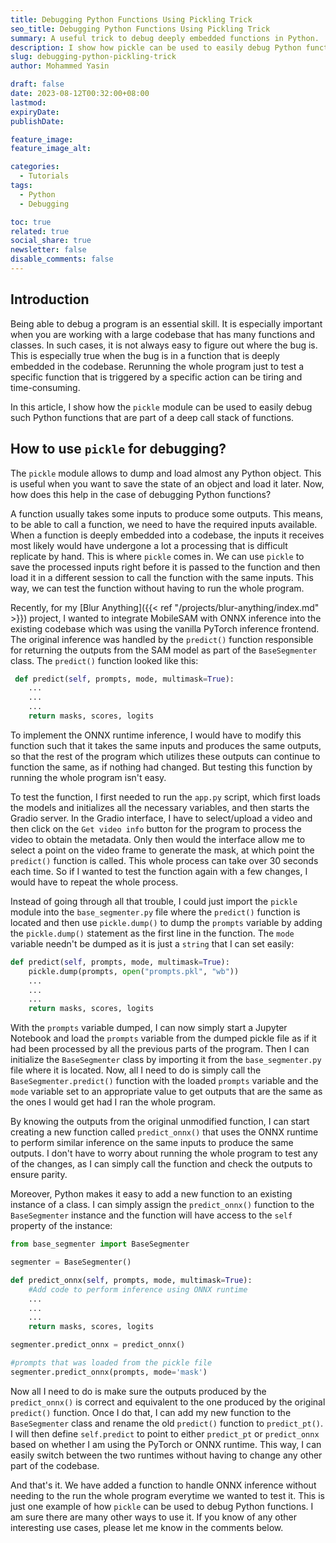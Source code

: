 ```yaml
---
title: Debugging Python Functions Using Pickling Trick
seo_title: Debugging Python Functions Using Pickling Trick
summary: A useful trick to debug deeply embedded functions in Python.
description: I show how pickle can be used to easily debug Python functions.
slug: debugging-python-pickling-trick
author: Mohammed Yasin

draft: false
date: 2023-08-12T00:32:00+08:00
lastmod:
expiryDate: 
publishDate: 

feature_image: 
feature_image_alt: 

categories:
  - Tutorials
tags:
  - Python
  - Debugging

toc: true
related: true
social_share: true
newsletter: false
disable_comments: false
---
```


## Introduction

Being able to debug a program is an essential skill. It is especially important when you are working with a large codebase that has many functions and classes. In such cases, it is not always easy to figure out where the bug is. This is especially true when the bug is in a function that is deeply embedded in the codebase. Rerunning the whole program just to test a specific function that is triggered by a specific action can be tiring and time-consuming.

In this article, I show how the `pickle` module can be used to easily debug such Python functions that are part of a deep call stack of functions.

## How to use `pickle` for debugging?

The `pickle` module allows to dump and load almost any Python object. This is useful when you want to save the state of an object and load it later. Now, how does this help in the case of debugging Python functions?

A function usually takes some inputs to produce some outputs. This means, to be able to call a function, we need to have the required inputs available. When a function is deeply embedded into a codebase, the inputs it receives most likely would have undergone a lot a processing that is difficult replicate by hand. This is where `pickle` comes in. We can use `pickle` to save the processed inputs right before it is passed to the function and then load it in a different session to call the function with the same inputs. This way, we can test the function without having to run the whole program.

Recently, for my [Blur Anything]({{< ref "/projects/blur-anything/index.md" >}}) project, I wanted to integrate MobileSAM with ONNX inference into the existing codebase which was using the vanilla PyTorch inference frontend. The original inference was handled by the `predict()` function responsible for returning the outputs from the SAM model as part of the `BaseSegmenter` class. The `predict()` function looked like this:

```python
 def predict(self, prompts, mode, multimask=True):
    ...
    ...
    ...
    return masks, scores, logits
```

To implement the ONNX runtime inference, I would have to modify this function such that it takes the same inputs and produces the same outputs, so that the rest of the program which utilizes these outputs can continue to function the same, as if nothing had changed. But testing this function by running the whole program isn't easy.

To test the function, I first needed to run the `app.py` script, which first loads the models and initializes all the necessary variables, and then starts the Gradio server. In the Gradio interface, I have to select/upload a video and then click on the `Get video info` button for the program to process the video to obtain the metadata. Only then would the interface allow me to select a point on the video frame to generate the mask, at which point the `predict()` function is called. This whole process can take over 30 seconds each time. So if I wanted to test the function again with a few changes, I would have to repeat the whole process.

Instead of going through all that trouble, I could just import the `pickle` module into the `base_segmenter.py` file where the `predict()` function is located and then use `pickle.dump()` to dump the `prompts` variable by adding the `pickle.dump()` statement as the first line in the function. The `mode` variable needn't be dumped as it is just a `string` that I can set easily:

```python
def predict(self, prompts, mode, multimask=True):
    pickle.dump(prompts, open("prompts.pkl", "wb"))
    ...
    ...
    ...
    return masks, scores, logits
```

With the `prompts` variable dumped, I can now simply start a Jupyter Notebook and load the `prompts` variable from the dumped pickle file as if it had been processed by all the previous parts of the program. Then I can initialize the `BaseSegmenter` class by importing it from the `base_segmenter.py` file where it is located. Now, all I need to do is simply call the `BaseSegmenter.predict()` function with the loaded `prompts` variable and the `mode` variable set to an appropriate value to get outputs that are the same as the ones I would get had I ran the whole program.

By knowing the outputs from the original unmodified function, I can start creating a new function called `predict_onnx()` that uses the ONNX runtime to perform similar inference on the same inputs to produce the same outputs. I don't have to worry about running the whole program to test any of the changes, as I can simply call the function and check the outputs to ensure parity.

Moreover, Python makes it easy to add a new function to an existing instance of a class. I can simply assign the `predict_onnx()` function to the `BaseSegmenter` instance and the function will have access to the `self` property of the instance:

```python
from base_segmenter import BaseSegmenter

segmenter = BaseSegmenter()

def predict_onnx(self, prompts, mode, multimask=True):
    #Add code to perform inference using ONNX runtime
    ...
    ...
    ...
    return masks, scores, logits

segmenter.predict_onnx = predict_onnx()

#prompts that was loaded from the pickle file
segmenter.predict_onnx(prompts, mode='mask')
```

Now all I need to do is make sure the outputs produced by the `predict_onnx()` is correct and equivalent to the one produced by the original `predict()` function. Once I do that, I can add my new function to the `BaseSegmenter` class and rename the old `predict()` function to `predict_pt()`. I will then define `self.predict` to point to either `predict_pt` or `predict_onnx` based on whether I am using the PyTorch or ONNX runtime. This way, I can easily switch between the two runtimes without having to change any other part of the codebase.

And that's it. We have added a function to handle ONNX inference without needing to the run the whole program everytime we wanted to test it. This is just one example of how `pickle` can be used to debug Python functions. I am sure there are many other ways to use it. If you know of any other interesting use cases, please let me know in the comments below.